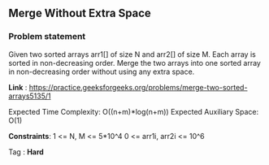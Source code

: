 ## Merge Without Extra Space
### Problem statement
Given two sorted arrays arr1[] of size N and arr2[] of size M. Each array is sorted in non-decreasing order. Merge the two arrays into one sorted array in non-decreasing order without using any extra space.


**Link** : https://practice.geeksforgeeks.org/problems/merge-two-sorted-arrays5135/1

Expected Time Complexity: O((n+m)*log(n+m))
Expected Auxiliary Space: O(1)

**Constraints**:
1 <= N, M <= 5*10^4
0 <= arr1i, arr2i <= 10^6

Tag : **Hard**
